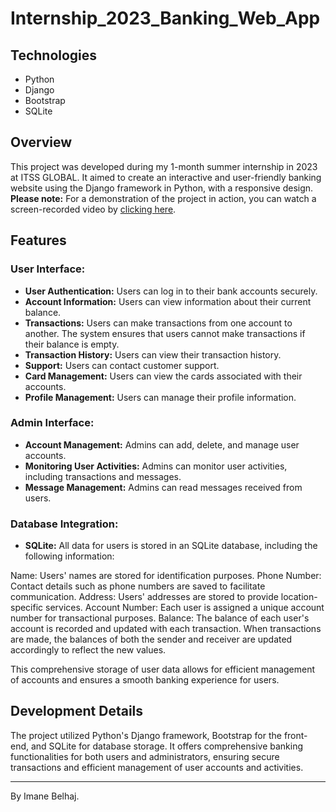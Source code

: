 # Internship_2023_Banking_Web_App

## Technologies

- Python
- Django
- Bootstrap
- SQLite

## Overview

This project was developed during my 1-month summer internship in 2023 at ITSS GLOBAL. It aimed to create an interactive and user-friendly banking website using the Django framework in Python, with a responsive design.
**Please note:** For a demonstration of the project in action, you can watch a screen-recorded video by [clicking here](https://drive.google.com/file/d/1tcz4yNeFtZuBdVs7bA4Fm7Ft1_waaF7Y/view?usp=drive_link).

## Features

### User Interface:
- **User Authentication:** Users can log in to their bank accounts securely.
- **Account Information:** Users can view information about their current balance.
- **Transactions:** Users can make transactions from one account to another. The system ensures that users cannot make transactions if their balance is empty.
- **Transaction History:** Users can view their transaction history.
- **Support:** Users can contact customer support.
- **Card Management:** Users can view the cards associated with their accounts.
- **Profile Management:** Users can manage their profile information.

### Admin Interface:
- **Account Management:** Admins can add, delete, and manage user accounts.
- **Monitoring User Activities:** Admins can monitor user activities, including transactions and messages.
- **Message Management:** Admins can read messages received from users.

### Database Integration:
- **SQLite:** All data for users is stored in an SQLite database, including the following information:

Name: Users' names are stored for identification purposes.
Phone Number: Contact details such as phone numbers are saved to facilitate communication.
Address: Users' addresses are stored to provide location-specific services.
Account Number: Each user is assigned a unique account number for transactional purposes.
Balance: The balance of each user's account is recorded and updated with each transaction.
When transactions are made, the balances of both the sender and receiver are updated accordingly to reflect the new values.

This comprehensive storage of user data allows for efficient management of accounts and ensures a smooth banking experience for users.

## Development Details

The project utilized Python's Django framework, Bootstrap for the front-end, and SQLite for database storage. It offers comprehensive banking functionalities for both users and administrators, ensuring secure transactions and efficient management of user accounts and activities.


---
By Imane Belhaj.
